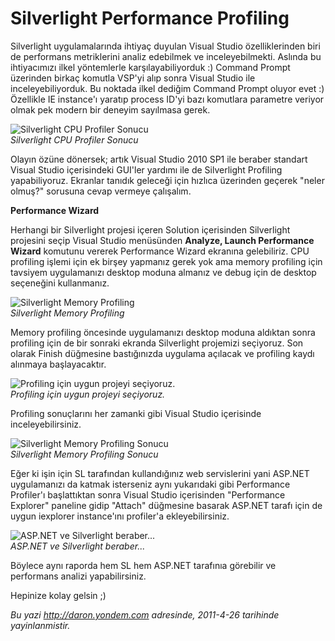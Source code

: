 # Silverlight Performance Profiling 

Silverlight uygulamalarında ihtiyaç duyulan Visual Studio
özelliklerinden biri de performans metriklerini analiz edebilmek ve
inceleyebilmekti. Aslında bu ihtiyacımızı ilkel yöntemlerle
karşılayabiliyorduk :) Command Prompt üzerinden birkaç komutla VSP'yi
alıp sonra Visual Studio ile inceleyebiliyorduk. Bu noktada ilkel
dediğim Command Prompt oluyor evet :) Özellikle IE instance'ı yaratıp
process ID'yi bazı komutlara parametre veriyor olmak pek modern bir
deneyim sayılmasa gerek.

![Silverlight CPU Profiler
Sonucu](media/Silverlight_Performance_Profiling/26042011_1.png)\
*Silverlight CPU Profiler Sonucu*

Olayın özüne dönersek; artık Visual Studio 2010 SP1 ile beraber standart
Visual Studio içerisindeki GUI'ler yardımı ile de Silverlight Profiling
yapabiliyoruz. Ekranlar tanıdık geleceği için hızlıca üzerinden geçerek
"neler olmuş?" sorusuna cevap vermeye çalışalım.

**Performance Wizard**

Herhangi bir Silverlight projesi içeren Solution içerisinden Silverlight
projesini seçip Visual Studio menüsünden **Analyze, Launch Performance
Wizard** komutunu vererek Performance Wizard ekranına gelebiliriz. CPU
profiling işlemi için ek birşey yapmanız gerek yok ama memory profiling
için tavsiyem uygulamanızı desktop moduna almanız ve debug için de
desktop seçeneğini kullanmanız.

![Silverlight Memory
Profiling](media/Silverlight_Performance_Profiling/26042011_2.png)\
*Silverlight Memory Profiling*

Memory profiling öncesinde uygulamanızı desktop moduna aldıktan sonra
profiling için de bir sonraki ekranda Silverlight projemizi seçiyoruz.
Son olarak Finish düğmesine bastığınızda uygulama açılacak ve profiling
kaydı alınmaya başlayacaktır.

![Profiling için uygun projeyi
seçiyoruz.](media/Silverlight_Performance_Profiling/26042011_3.png)\
*Profiling için uygun projeyi seçiyoruz.*

Profiling sonuçlarını her zamanki gibi Visual Studio içerisinde
inceleyebilirsiniz.

![Silverlight Memory Profiling
Sonucu](media/Silverlight_Performance_Profiling/26042011_4.png)\
*Silverlight Memory Profiling Sonucu*

Eğer ki işin için SL tarafından kullandığınız web servislerini yani
ASP.NET uygulamanızı da katmak isterseniz aynı yukarıdaki gibi
Performance Profiler'ı başlattıktan sonra Visual Studio içerisinden
"Performance Explorer" paneline gidip "Attach" düğmesine basarak ASP.NET
tarafı için de uygun iexplorer instance'ını profiler'a ekleyebilirsiniz.

![ASP.NET ve Silverlight
beraber...](media/Silverlight_Performance_Profiling/26042011_5.png)\
*ASP.NET ve Silverlight beraber...*

Böylece aynı raporda hem SL hem ASP.NET tarafınıa görebilir ve
performans analizi yapabilirsiniz.

Hepinize kolay gelsin ;)


*Bu yazi http://daron.yondem.com adresinde, 2011-4-26 tarihinde yayinlanmistir.*